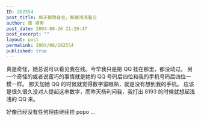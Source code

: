 ```yaml
---
ID: 262554
post_title: 每天都隐身在，都被浅浅看见
author: 南 靖男
post_date: 2004-08-26 21:29:47
post_excerpt: ""
layout: post
permalink: 2004/08/262554
published: true
---
```

真是奇怪，她总说可以看见我在线。今早我只是把 QQ 挂在那里，都没动过。
另一个奇怪的或者说蛮巧的事情就是她的 QQ 号码后四位和我的手机号码后四位一模一样。
那天加她 QQ 的时候就觉得数字蛮眼熟，就是没有想到我的手机。
应该是很久很久没对人提起这串数字，而昨天杨利问我，我打出 8193 的时候就想起浅浅的 QQ 来。

好像已经没有任何理由继续挂 popo ...